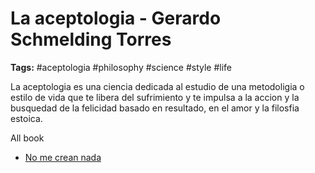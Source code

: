 # La aceptologia - Gerardo Schmelding Torres

**Tags:** #aceptologia #philosophy #science #style #life

La aceptologia es una ciencia dedicada al estudio de una metodoligia o estilo de vida que te libera del sufrimiento y te impulsa a la accion y la busquedad de la felicidad basado en resultado, en el amor y la filosfia estoica.

All book
 - [No me crean nada](../quote/20220519105909_no-me-crean-nada.md)



<!-- 
## ¿Porque la aceptologia es una ciencia?

Aceptología, llamamos a la nueva ciencia que libera del sufrimiento. La aceptación, que es una de las herramientas del amor, vamos a desarrollarla como una ciencia. Cuando hablamos de ciencia estamos hablando de algo que puede medirse, que puede verificarse -algo en lo cual no es necesario creer-, algo que comprenderemos solamente a través de verificar en la realidad la presencia de un orden, que podemos reconocer a cada instante.

>Aquello que no soy capaz de aceptar es la única causa del sufrimiento.

A aceptar que idealizar significa no aceptar la realidad del universo, y cuando yo no acepto algo, el resultado de la no aceptación tiene un solo nombre: Sufrimiento, Culpa, Angustia, Agresión. Ni los demás son culpables ni yo tampoco, hay algo más simple que eso: no sé cómo ser feliz y como no sé cómo ser feliz, trato de cambiar lo de afuera para sentirme feliz pero me estrello porque no puedo cambiarlo, porque lo que quiero no es el orden del universo. Ahí LA LEY aparece.

### ¿A que vinimos?

A dos cosas: a algo interno que se llama Aprender a Ser Feliz por Mí Mismo. La parte externa es a Aprender a Amar a los demás y a Servirles así como son, sin tratar de cambiarlos, porque si yo trato de cambiar a alguien no lo estoy amando, lo estoy rechazando, entonces son solamente dos propósitos los del Universo: Ser feliz por mí mismo y aprender a Amar y a Servir.

> No hay ninguna persona que te pueda hacer feliz a ti, a menos que seas tú mismo.

Por lo tanto, mientras yo no acepto la realidad de la vida como un orden perfecto, no puedo ser feliz, y el problema está dentro de mí, no está afuera. Yo no acepto lo que sucede y ese es el principio fundamental en que se basa esta nueva ciencia, la Aceptología.

Una persona que no es capaz de ser feliz por sí misma es un verdadero peligro social, porque cuando yo no soy capaz de ser feliz por mí mismo, entonces yo supongo que los demás son los que me van a hacer feliz. Los demás pueden llamarse pareja, hijos, padres, gobierno, compañeros, amigos, vecinos, circunstancias de la vida... Esas expectativas no se cumplen porque la felicidad no la voy encontrar afuera **sino adentro**, ese es mi primer error.

> El sufrimiento produce una situación que se llama saturación de sufrimiento. Cuando te saturas del sufrimiento, de la angustia, y dices, “¡No quiero sufrir más!”, entonces el Padre vuelve y te dice, “NADIE PUEDE HACERTE FELIZ A MENOS QUE TÚ MISMO LO HAGAS”.

### Valora tu capacidad de ser feliz por ti mismo

> Valora todo lo que la vida te ha dado porque eso es suficiente para ser feliz.

Mientras yo no haya obtenido un resultado para mí, verificado por mí mismo, no sé nada. Noten que es mejor tener la incertidumbre que me permite descubrir la verdad, que la certeza de la ignorancia... “Yo creo que sé”, es grave... porque implica que la persona no está dispuesta a cambiar. Dice, “Yo creo que ese es mi camino”, y se va por allí sin escuchar a la vida que le está diciendo que no.

La persona actúa con un propósito de descubrir su camino, no de ser terco. El resultado le muestra si ese es el camino o no. A lo que no funciona, ¿cómo lo llamamos? Lo llamamos fracaso... y lo llamamos problemas... ustedes pueden verificar resultados en problemas de las relaciones. Ese es un resultado. Los problemas de salud, económicos, de ubicación, son otros resultados. Si yo obtengo esos resultados, estoy usando ignorancia e ideales. Si mis resultados son que no tengo problemas de relaciones, de salud, económicos, ni de educación, esos resultados me indican que estoy usando sabiduría.

> Si tú quieres cambiar a alguien, no lo amas. Si le das herramientas para que él cambie, sin generar expectativas, sí lo amas.

Idealizar es no aceptar la realidad. ¿Qué es lo que idealizas? Pues lo que no está sucediendo. Necesito renunciar a idealizar y empezar a trabajar con la realidad del universo, con mi propia realidad.

**Creer en el Orden Universal:** Al iniciar las experiencias en nuestras vidas, como no sabemos, lo primero que hacemos es creer y de ahí viene la fuerza de la creencia y la necesidad de las religiones

**Ciencia:** Ya no es creer, sino saber ciertas cosas del Orden Universal. Decimos ciertas cosas, porque a la ciencia todavía le falta muchísimo por descubrir del Orden Universal.

**Sabiduría:** Es saber vivir de acuerdo con el Orden Universal. Seguir el Orden del Universo significa que tengo un nivel de sabiduría. Soy capaz de orientarme por la realidad de la vida y no por mis creencias, y tampoco es saber ciertas cosas que son parciales, sino algo más global

> Si eres feliz y sabes amar, el éxito es inevitable, la prosperidad es inevitable.

**Aceptología:** No es suficiente que yo siga el orden del Universo, necesito respetarlo. Entonces la aceptación es un punto muy avanzado, porque es cuando yo aprendo a respetar el orden del universo.

> La Aceptología consiste en que tú te das cuenta que caminas un camino que para ti muy satisfactorio, pero que otras personas no lo hacen y no tratas de sacarlos a ellos del suyo.

Tú vas a tomar un camino y la vida te pone obstáculos. Puede ser que tú no sepas la razón, lo que sí sabes es que si hay obstáculos ese camino, entonces no es el tuyo. Esa es la Sabiduría. La Aceptología consiste en que tú te das cuenta que caminas un camino que para ti muy satisfactorio, pero que otras personas no lo hacen y no tratas de sacarlos a ellos del suyo.

¿Qué es lo que hace la ciencia? La ciencia mide. La religión nos da una fuerza interior para avanzar, aun en medio de lo que no conocemos. ¿Cómo me muevo dentro de aquello que no conozco? Necesito tener una creencia fuerte y esa creencia se llama LA FE.

Y la sabiduría combinada con la aceptación, repito, es la que nos va a dar la Maestría. La Maestría tiene una capacidad superior, porque no es solamente tener la capacidad de ser feliz por mí mismo, sino la de respetar las experiencias de los demás, aunque ellos no sean felices. Ahí, entramos en maestría.

> Aceptar que el universo ya tiene un orden y que yo no necesito cambiarlo sino aprovecharlo.

A una persona le puede faltar una pierna sin que ello sea un obstáculo para que sea feliz, mientras que otra persona puede aparentemente tener todo y no ser capaz de ser feliz. La felicidad no depende de lo que está pasando afuera, sino de la forma como yo observo, tomo y evalúo las situaciones.

>“Todas las personas tienen lo necesario para ser felices...” -sin excepción, todas– “... muy pocas personas saben ser felices con lo que tienen”.

### ¿Que es la realidad?

**La realidad no es ni buena ni mala, es neutra.**

La realidad externa es neutra. La realidad interna, si la miro desde amor, tiene una dualidad: es una realidad de sufrimiento o es una realidad de satisfacción. Suponemos que lo que está afuera es lo que tiene dualidad, mas no es así. Lo que tiene dualidad es lo que yo tengo adentro.

Aquí viene la afirmación científica. La interpretación que yo hago de la realidad puede ser engañosa; por lo general lo es, a menos que la mire desde sabiduría. Pero la realidad como tal, no es engañosa; es un resultado verificable, está presente; no es bueno ni malo, es neutro. ¿Qué es bueno o malo? La interpretación mental que yo hago de un hecho cualquiera puede ser buena o mala; por eso es engañosa. Pero el hecho es concreto; no es ni bueno ni malo, es real.

**La realidad no es cambiable. Cambia la interpretación mas no ella en sí misma.**

Lo que podemos es generar una nueva realidad, haciendo un cambio interno. Mientras no haga un cambio interno, la realidad que se me presenta será la misma.

>Si yo siempre sigo el mismo método, siempre obtengo el mismo resultado

Si mi interpretación del hecho me trae sufrimiento, ¿qué tipo de interpretación hice?... Una que hice desde la ignorancia; desde la falsedad de mis conceptos. Si la interpretación del hecho me deja paz en mi interior, o me trae armonía y satisfacción, hice una interpretación verdadera del hecho.

> Lo importante es que comprendamos que cada uno de nosotros vive inmerso en una realidad correspondiente con sus estados mentales. En la medida en que yo cambio mis estados mentales internos, las realidades que la vida va a ofrecerme son nuevas porque yo cambio la correspondencia interna con la externa.

Al reconocer un valor interno, me ubiqué en un lugar correspondiente con el valor correspondiente al que reconocí. Mientras yo no reconozco mis valores sino mis limitaciones vivo en una realidad correspondiente con las limitaciones que yo expreso, manifiesto y mantengo en mi mente.

> “Yo cambié la realidad porque ahora yo ya no sufro con nada de lo que pasa”

> La palabra IMPOSIBLE no existe en la mente de un maestro, mucho menos en Dios. Es preferible utilizar esta expresión: “Aún no sé cómo puede hacerse”. No es que sea imposible... Es que yo no sé cómo hacerlo, aún.

Mientras yo crea que puedo cambiar la realidad no acepto el orden del universo y mientras yo no acepte el orden del universo, lucho contra el orden perfecto y encuentro toda clase de obstáculos en mi vida que se manifiestan como lo que llamamos “problemas”.

¿Por qué tenemos problemas los seres humanos? ¿Por qué las cuatro clases de problemas? No tienen sino un sólo origen: No acepto el Orden Perfecto del Universo, la Voluntad del Padre.

> “Yo no voy a responder a la violencia con violencia, ni a la agresión con agresión. Yo voy a responder a la violencia con amor y voy a responder a la agresión con sabiduría; y voy a respetar a todas las personas como son, en la experiencia que viven”.

Un cambio interior. En ese momento, ella se hace correspondiente con un lugar donde sí hay paz, donde sí hay respeto, donde sí hay sabiduría y cambia de lugar -no cambia el lugar. La realidad anterior sigue existiendo pero no para él. Él hizo un cambio interior y generó una nueva correspondencia. Lo único que cambió estaba dentro de él. Esa es la ciencia de la Aceptología.

### La realidad interna no es fisica, es mental.

Sirve para la transformación interior. No puedo hacer una transformación interior a menos que yo acepte la realidad presente en cualquier dimensión donde me encuentre y es, fundamentalmente, la de la tercera dimensión, porque las otras dos dimensiones son proyecciones mentales que yo adquirí en la tercera dimensión.

Fíjense lo sencillo: si yo estoy ahora en este lugar, para mí es real, en este momento, esta casa, este salón que esta situado en la ciudad de Cali en donde me encuentro en este instante con todos mis sentidos físicos. Cualquier otro lugar, diferente a éste, está en mi mente; por lo tanto, estoy imaginando cualquier otro lugar del universo que no sea éste... Entonces Francia es real para los que viven en Francia en este instante. Para los que viven en Francia, este lugar es imaginario.

Para no equivocarnos y poder trabajar Aceptología: lo imaginario sucede en un lugar donde no estás; y como no estás, necesitas imaginarlo. Y lo real, sucede en todos lo lugares donde tú estás presente. Y estás presente en cuarenta dimensiones donde solamente tres son físicas.

> LA VIDA ES UNA MARAVILLOSA OPORTUNIDAD PARA APRENDER A SER FELICES Y PARA APRENDER A AMAR.

Entonces, cuando ves la vida como la vida es, te sientas totalmente feliz. Cuando seas capaz de estar en paz y ser feliz por ti mismo, estarás viendo la vida como es. Cuando seas capaz de amar y respetar a todos lo seres del universo, sin excepción, viéndolos como creaciones perfectas de Dios en funciones correspondientes con cada uno de ellos, estarás viendo la vida como es. ¡Eso se llama despertar!

> Aceptándola como una oportunidad perfecta para aprender a amar y aprender a ser felices.

> El propósito de la vida es aprender a tener paz, aprender a ser feliz por mí mismo, aprender a amar a los demás.


### El ego

El ego es una estructura mental conformada por creencias falsas, necesarias e importantes para poder llegar a conocer la verdad. No puedo pasar de la inocencia (ausencia de información) a sabiduría (información de la verdad), sin haber pasado por el ego (ignorancia aprendida), porque no hay con qué comparar la verdad. Si no puedes medir la verdad, no puedes verificarla. Para medir la verdad tienes que medirla con lo que no es verdad; para eso sirve el ego. El ego es necesario hasta cuando reconozco la verdad. Cuando ya reconozco la verdad, el ego se vuelve un estorbo. Por eso tiene un límite. Estoy seguro de que nosotros al estar aquí buscando un desarrollo espiritual, ya llegamos al límite del ego, o esto no nos interesaría a nosotros para nada. Por eso es que ahora podemos empezar a ser felices y caminar el resto del camino de la evolución disfrutando cada paso que demos y no sufriéndolo... Si ya sufrí suficiente... Esperemos que sí.

El idealismo es una situación del Ego que la vamos a remplazar por algo más simple y practico: aprovechar la realidad presente para generar una nueva realidad mucho más satisfactoria que la anterior. Por lo tanto, el idealismo se hace innecesario

### ¿Cómo hago para aprender a tener paz?

>La imaginación es lo que los maestros llaman LA SEMILLA QUE FECUNDA LA MENTE.

¡Viviendo en un lugar donde no hay paz! ¿Cómo hago para aprender a ser feliz? ¡Voy a un lugar donde no es feliz la gente, donde la gente sufre! ¿Cómo hago para aprende a amar? Yendo a un lugar donde nadie me respeta, donde nadie se ama, donde todo el mundo se arremete... Allí es donde puedo aprender. Eso se llama aprovechar la realidad. Si tú vas a un lugar donde todo es armonía, convivencia y respeto mutuo, no aprendes nada porque no te puedes conocer a ti mismo, no sabes cuáles son tus limitaciones, no sabes con qué eres afectable y herible.

Imagina y piensa siempre lo mejor, y tu mente se llenará con semillas de amor que se transformarán en tu interior en un potencial de acción de amor, que traerá un resultado satisfactorio para tu vida, ese es el uso correcto de la imaginación.

**El pasado no existe. El futuro tampoco existe. Existe un sólo momento, la realidad presente en el lugar donde yo estoy y donde puedo actuar. De manera que, ¿para qué me preocupo por lo que no existe? El futuro se crea solito, se crea automáticamente desde lo que tú haces aquí y ahora en la realidad presente.**

> El Maestro Jesús dijo frases demasiado sencillas y supremamente sabias: La Verdad os hará Libres... ¡Libre de todo! Entonces, ¿cómo conozco la verdad? A través de los resultados. Buscad el Reino de Dios dentro de Vosotros y lo demás se os dará por añadidura.

El Maestro Jesús nació Maestro; los otros no. Nosotros como no somos maestros, necesitamos pasar por todos los sufrimientos para poder aprender. Los maestros no nacen para aprender, nacen para enseñar.

>No hay nada que deje de suceder en el universo por el hecho de que yo no lo haga o que no me corresponda.

### Correspondecia vs Indiferencia

- **Indiferencia:** ”A mí no me importa lo que a los demás les pase”.
- **Correspondencia:** “Yo no sufro por lo que los demás necesitan aprender a través de una experiencia”. Es no sufrir por lo que los demás necesitan aprender o por lo que yo necesito aprender. No se llama indiferencia sino sabiduría

No hay nada que deje de suceder en el universo por el hecho de que yo no lo haga o que no me corresponda.

> Yo no sufro por lo que los demás necesitan aprender a través de una experiencia.

Sufrir por los demás o sufrir con los demás se llama ignorancia, y no importarme los demás es un nivel profundo de egoísmo. Un maestro no interfiere, no porque no le importa, sino porque comprende que lo que la persona está viviendo es importante y es necesario.

Hagamos una reflexión: sólo aquél que acepta la realidad presente como una oportunidad para el cambio interior personal, podrá vivir en una nueva realidad de paz y armonía. Mientras yo no acepto la realidad presente, mi posibilidad personal de tener paz y armonía no existe.

> LA PAZ SE CONSIGUE SOLAMENTE DESDE UNA ACEPTACIÓN SUSTENTADA EN UNA COMPRENSIÓN DE AMOR DEL ORDEN DEL UNIVERSO Y DE LO NECESARIO DE LOS PROCESOS.

### Reflexion

La ciencia de la aceptología la podemos determinar en tres pasos muy sencillos: Mantener la paz interior, a pesar de lo que afuera pueda suceder. Eso se llama ser feliz por mí mismo; eso genera una realidad externa. 

Actuar dentro de la realidad entrena la firmeza la paz y la serenidad frente al medio externo. Ocúpate de actuar donde tú estás y donde estés, haz lo mejor que puedas.

> Usar la imaginación: IMAGINA y PIENSA LO MEJOR PARA FECUNDAR TU MENTE CON LA SEMILLA DEL AMOR.

## ¿Que es lo que no acepto?

Cuando se encuentren sufriendo ante cualquier tipo de situación háganse esta pregunta, ¿Qué es lo que yo no estoy aceptando? Al hacernos esta pregunta encontraremos instantáneamente la causa del sufrimiento. **Aquello que no soy capaz de aceptar es la única causa del sufrimiento.**

¿Qué es lo que no estás aceptando? Cualquier sufrimiento angustia o nivel de miedo que encuentren en su interior esta originado en una incapacidad de aceptar algo. Vamos a tratar de descubrir que cosa es ese algo.

¿Cómo puedo yo aceptar eso? Conociendo la ley que lo rige y ¿cómo puedo aprender a aceptar eso? Comprendiendo que la limitación está en tu mente y no en ninguna otra parte. Mientras yo no haya comprendido que la limitación es interna, no tengo posibilidad de solucionar el problema, porque el problema del ser humano no está afuera. Está adentro, y la solución también.

>Todo sufrimiento, y toda angustia, y todo malestar interior, se origina en algo que yo no soy capaz de aceptar.

No hay nada inaceptable, lo que pasa es que no soy capaz de comprender la ley que lo rige. Para poder aceptar algo yo necesito conocer la ley que rige el proceso. Entonces ahí necesito comprender algo sencillo: **la limitación que origina el sufrimiento está en mi propia mente y no en ninguna otra parte.**

>No puedo perder nada de lo que necesito como tampoco puedo conseguir nada que no necesite.

Lo que existe es la libertad de pensar y de decidir ser feliz, y la decisión de respetar a los demás para que yo, a mi vez, pueda ser respetado por ellos. Eso sí existe.

Definitivamente, cuando tengo ira, tristeza, angustia, estrés, miedo, apego, es porque hay algo que yo no acepto. Cuando me siento obligado a hacer algo, hay algo que no acepto. Entonces todo sufrimiento ante algo externo, es una limitación mental que yo tengo, limitación que no me permite aceptar la realidad.

>“Tienes derecho, tienes libre albedrío, pero, ¡asume el resultado de tu decisión!”

> Ante la aceptación desaparece la posibilidad de sufrimiento.

Mientras yo no acepte algo, me hago correspondiente con la situación que me enseña a aceptarlo. Cuando lo acepto, esa situación ya no es necesaria. Entonces la persona que lucha contra algo, cada vez se hace más correspondiente con mantener esa situación. “Todo aquello a lo que tú le hagas resistencia, se manifestará con más fuerza contra ti”, porque esa es una ley del Universo. Deja de hacerle resistencia a la vida, y ninguna fuerza podrá ir en contra tuya, ese es el secreto de la aceptación.

- Cuando yo me preocupo por algo, ¿qué no estoy aceptando? ¿Qué puedo perder? Algo que yo ya no necesito. Ese es el motivo de la preocupación; no has comprendido que jamas podrás perder lo que necesitas, y que si alguien se lleva algo es porque tú ya no lo necesitas, o lo que necesitas es la experiencia del desapego.
- Cuando criticamos a los demás, no estamos aceptando las costumbres, las ideas y las decisiones de los demás... es decir, no los estoy respetando.

> La persona con capacidad de aceptación es la persona que es capaz de ser feliz por sí misma.

> Cuando no acepto algo me hago correspondiente con aprenderlo y ese es el lugar perfecto para eso.

El destino es un diseño pedagógico mediante el cual vamos a desarrollar la sabiduría a través de experiencias directas con la vida; por supuesto, son excelentes oportunidades.

### El universo

- Creación: Es la función de Dios.
- Administración: Es la función de los Maestros.
- Pedagogía: Es también la función de los Maestros de Ley.


Reconozco que experimento: | Esto es lo que no estoy aceptando:
---------|-----------
Rechazo a la Vida | La oportunidad de aprendizaje que ofrecen las dificultades 
Sobreprotección | La experiencia de destino y misión que cada persona trae 
Perfeccionismo | Que existen diferentes formas de organización y manejo Preocupación Que puedo perder algo que ya no necesito
Fanatismo |  Otras formas, caminos, creencias, opciones diferentes a las mías 
Mal Genio | Lo que otros hacen o dicen, o lo que está sucediendo 
Ganas de Condenar | Comportamientos y actitudes diferentes a los míos 
Rebeldía | La necesidad de adaptarme al medio que me correspondió Angustia | Que perdiendo algo, puedo vivir de otra manera
Tristeza | La experiencia y comportamientos de otros
Ganas de Criticar | Las costumbres, ideas y decisiones de los demás Rencor | Que los demás no tienen la culpa de mis propias experiencias
Ganas de Juzgar | Que cada quien hace lo correspondiente con lo mejor que sabe 
Apegos | Que nada ni nadie me pertenece y que siempre tengo todo lo necesario
Estrés | Que las cosas pueden salir de otra manera y solo doy lo que puedo
Miedo | La posibilidad de perder lo que tengo, o de no lograr lo que quiero
Celos | Que no soy dueño de nadie y que solo el amor puede unirnos
Culpa | Que yo no tengo la culpa de las experiencias de los demás
Enfermedad | Que el problema no está en mi cuerpo sino en mi mente

Para ver la realidad, necesito verla neutra. Quiere decir que no es ni bueno ni malo, ni peligroso ni seguro, ni feo ni bonito... simplemente es algo que esta ahí. Sí, la realidad es eso, pero mi sensación interna es completamente diferente a lo que es la realidad.

> Sólo aquello con lo que me siento mal, me está mostrando una limitación en mi mente para comprenderlo o para aceptarlo.

Esas situaciones se presentan necesariamente porque mientras yo estoy aprendiendo, necesito tareas, y esas tareas es lo que los profesores llaman problemas, pero el nombre correcto es: oportunidades de aprendizaje.

>Mientras yo no sea capaz de aceptar algo, evidentemente voy a complicar mi situación.

### Correspondencia

Las personas tenemos derecho a decidir cualquier cosa, lo que no podemos hacer es tomar una decisión y después decir, “No quiero el resultado que se origina en mi decisión”. Eso si no puedo hacerlo, porque eso sí ya está en contra del orden del universo.

- **Un proceso de correspondencia:** Defensa | Ciento por ciento fuerza o resistencia
- **Un proceso de amor:** Amor | Cero resistencia

La decisión que yo tomo a nivel personal con respecto al entorno, va a generar inmediatamente una correspondencia con mi propia decisión. Entonces voy a partir del punto que tú dices. Es muy importante tenerlo claro para nosotros.

Nosotros en la vida no tenemos problemas; tenemos oportunidades. Si las llego a ver como problemas, ya me equivoqué. Y si yo digo que los demás tienen un problema, y que yo se los voy a resolver, estoy jugando a la interferencia de un proceso pedagógico.

> Necesito aceptar la realidad de la vida, tanto de la mía como la de los demás. Aceptar la realidad significa aceptar la Voluntad del Padre y no la mía, y necesito aceptar las experiencias propias y ajenas, no interferirlas. Eso se llama no tener miedo a nada. Aceptar la Voluntad del Padre. Mientras yo tenga miedo, no estoy aceptando nada.

Quien comprende, acepta y obedece la voluntad del Padre, ya nada más tiene que aprender del sufrimiento. Por eso es que se puede trascender el sufrimiento con la aceptación. Cuando tú aceptas la realidad tal cual es, sin sufrir ante ella, tú ya no tienes nada más que aprender del sufrimiento. Puedes continuar el resto de tu vida en paz y en armonía y entonces te llamas Maestro Humano en Sabiduría. Ese es el título que otorga la vida. Mientras yo sufra, no he terminado de aprender.

## Diferentes formas de luchar contra la vida

Inconscientemente cada uno de nosotros lucha contra el orden del universo porque no lo conoce, luchamos contra la vida, las experiencias, contra las situaciones que enfrentamos; tratamos de modificar lo que no necesita ser modificado, y por supuesto, cuando tratamos de modificar lo que ya es perfecto nos encontramos inmediatamente con unos bloqueos que se originan en las leyes que 
rigen ese orden.

> Vamos a decir que felicidad es exactamente igual a cero sufrimiento. Cuando una persona en su interior tiene cero sufrimiento, significa que esa persona es ciento por ciento feliz, porque la no felicidad es el sufrimiento ante ciertas situaciones externas. Si yo no tengo ningún sufrimiento, ni sufro ante nada, ya soy feliz. Por eso, los maestros son felices y tienen paz en su interior. En cuanto a la parte externa, lo que tiene que ver con nuestras relaciones, y con las personas, y con todos los seres vivientes, también es igual a cero. A cero resistencia.


Para cambiar las correspondencias necesito cambiar la forma de pensar, la forma de sentir, la forma de ver la vida. Entonces yo cambio las correspondencias. Pero no cambio el universo, cambio mis correspondencias. Eso es lo importante de comprender en Aceptología: que no vamos a cambiar el universo porque la realidad no es cambiable, lo que es cambiable es la experiencia individual.

**¿Cuáles realidades te gustaría cambiar?** La realidad no me afecta; yo me afecto con la realidad. Lo hago por una razón muy sencilla: porque la realidad me está mostrando una correspondencia con mi interior. Si yo aprovecho la realidad, aprendo lo que ella me enseña. Si yo quiero cambiarla, es porque no la acepto.

> Necesito cambiar mi ego y mis creencias para acomodarlas al Orden del Universo. 

> Yo entro a una realidad correspondiente con lo que yo mismo decido hacer

**Mientras una situación pueda enseñarte algo, la necesitas. ¿Cómo sé que esa situación ya no puede enseñarme nada? Cuando ya no sufro ante ella. Entonces esa situación desaparece de mi vida. Eso es lo que llamamos “La Magia”.**

Mientras una situación pueda enseñarte algo, la necesitas. ¿Cómo sé que esa situación ya no puede enseñarme nada? Cuando ya no sufro ante ella. Entonces esa situación desaparece de mi vida. Eso es lo que llamamos “La Magia”.

>Necesito comprender que todo lo que sucede en el universo es perfecto y es necesario.

### La renovacion de vida

1. Observo ante qué estoy sufriendo.
2. Busco comprender qué es lo que yo no estoy aceptando.
3. Una vez ubicado, busco la información para comprender por qué razón suceden esas situaciones que yo no acepto. Si logro comprender por qué suceden, y les veo el valor y el propósito que tienen, entonces las acepto.
4. Al aceptarlas, mi sufrimiento desaparece totalmente y entro a una nueva experiencia de vida.

> No tengo que culpar a nadie por las decisiones que yo tomo.

## El poder magico de la renuncia

No vayan a confundir la renuncia con la resignación, ni la aceptación con la resignación. Es simplemente que la renuncia tiene un poder mágico sobre nosotros en la medida en que cuando renuncio a aquello que no me corresponde, y a aquello que no necesito, obtengo una liberación extraordinaria.

> Para el amor no hay una persona más importante que otra. Si hay veinte ciegos y yo le voy a devolver la vista a un ciego no es por que uno de esos ciegos sea más o menos importante para mí, sino porque yo quiero mostrar que esa limitación puede salvarse desde un proceso de comprensión profunda. Esa es la enseñanza del Maestro Jesús.

El ego a veces cree cosas que no son, cree que esta haciendo algo por otro y no es así. Cada quien lo hace por si mismo, nadie le da nada a nadie. Cada quien genera su propia correspondencia dentro del universo.

> Si entendemos como está organizado el universo, no tendremos que luchar contra él.

La idea es: no luchen contra ninguna cosa; ni contra lo que hacen ni contra lo que quisieran hacer. Lo que hacemos es lo que corresponde con nosotros. Disfrútenlo. No se quejen de ello. No luchen contra eso. Y lo otro, lo que no pueden hacer, es porque no corresponde con ustedes; por lo tanto no sufran ni luchen contra eso.

> El universo todo es necesario y todas las funciones son importantes pero no todas las funciones son para las mismas personas.

_**“A cualquier cosa que tú hagas ponle lo mejor que tienes”.**_

_**“Da siempre lo mejor de ti y ábrete a recibir los resultados, jamás te cierres a recibir lo que la vida tiene para ti.”**_

Para el universo no... Para mí sí soy importantísimo, para mí soy fundamental... Para mi felicidad soy indispensable porque nadie puede hacerme feliz, no puedo ser feliz a menos que yo mismo lo haga. No vayan a confundir el contexto universal con la experiencia individual y particular; son dos cosas muy diferentes.

Mientras yo tenga preocupaciones o sufrimientos no estoy amando, y no tengo sufrimientos cuando comprendo cuál es la función de un ser humano para así mismo aprender dos cosas: ser feliz y amar

Mientras no dejes los rencores y no dejes las culpas, y no dejes las agresiones hacia los demás, tú no te vas a sanar ni física ni espiritualmente, por el efecto que la forma de pensar tiene sobre ti.

## El índice de desempleo es igual al índice de restricción mental

El ejercicio es que precisamente cuando alguien no me guste, es cuando con mayor fuerza tengo que impulsar mi pensamiento, con la fuerza de voluntad, hacia el amor. Por eso dijo el Maestro Jesús: “Amad a tus enemigos bendecid a quienes os persiguen y calumnian...” De lo contrario, yo no voy a desarrollar el poder del amor dentro de mí. Ahí es donde está el poder de la aceptación. Está en el amor. El poder de la aceptación es el principio profundo de amor en nosotros.

> Si tú aceptas a las personas te puedes hacer amigo de todo el mundo, aún de las personas que están en lo que llamamos el delito. Si no lo aceptas, serás enemigo de cualquier persona por “santa” que sea.

Yo puedo tener mucha capacidad de generar y de retener pero si a mí se me ocurre el error simple de interferir o de tratar de solucionar un problema donde el problema no está, la vida me va a responder de esta manera: “Mire señor, usted quiere desordenar un proceso pedagógico, pero para que no lo haga, le vamos a quitar los recursos, porque no está permitido hacer eso por el universo”.

## ¿Como hago para no tener paz interior?

A cada ser humano el Padre le da algo, puede ser que a muchas personas les de inteligencia, ustedes deben haber conocido a un físico inglés famoso que se llama Stephen Hawking. El Padre le dio una inteligencia muy grande con un físico muy limitado. También pueden ver personas a las que el Padre le dio una condición física excelente para ser un campeón en atletismo o en alguna disciplina deportiva, y a la vez de pronto tiene poca habilidad mental o poco de otras cosas, pero tiene una virtud.

**Fracasar es muy sencillo:**

- No acepto la vida y fracaso en salud.
- No acepto a los demás y fracaso en relaciones.
- No acepto el destino y fracaso en economía.
- No acepto lo que sucede y fracaso en mi paz interior.

> “Fracasado es aquél que se la pasa luchando contra lo que la vida le da”

> “Persona de éxito es la que aprovecha todas las oportunidades que tiene para servir y es capaz de ser feliz con lo que tiene y siempre tiene lo necesario para ser feliz”

El éxito se da por la aplicación de tres cosas simultáneamente: servicio, buenas relaciones y experticia. Servir es poner en lo que hago el 100% de mí, con alegría y entusiasmo. Las buenas relaciones son el resultado de aceptar a los demás, y la experticia se produce por el continuo desarrollo y perfeccionamiento del arte que manejo, de mi especialidad.

> El miedo no es una advertencia, el miedo es una limitación muy grande que necesitamos vencer.

La aceptación de la realidad tal cual están las cosas. Las acepto; no tengo por qué sufrir. A nadie la pasa nada que no le corresponda y no tengo por qué cambiar nada, porque el universo tiene un orden perfecto. Hago lo que me corresponda hacer con lo mejor que tengo y eso es todo lo que necesito aceptar.

Cuando tengo miedo yo estoy haciendo una asociación equivocada: no acepto lo que está pasando porque me da miedo de lo que a mí me podría pasar, no de lo que está pasando. Es una realidad correspondiente con una situación evolutiva tanto del planeta y el país como con personas específicas que necesitan en un momento dado aprender de ciertas experiencias. Si no acepto eso, y me lleno de miedos, angustias y de deseos de lucha o de venganza, ahí se genera la situación de no poder estar en paz porque lo que no tengo es paz.

> “Cuando no puedes hacer lo que quieres entonces dedícate a querer lo que haces”. Así lo convertirás en una misión y si ves todo lo que hagas como una misión, tendrás éxito en lo que haces... Si lo rechazas porque no lo aceptas, fracasarás.
 -->
